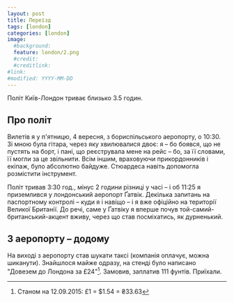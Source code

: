 ```yaml
---
layout: post
title: Переїзд
tags: [london]
categories: [london]
image:
  #background:
  feature: london/2.png
  #credit:
  #creditlink:
#link:
#modified: YYYY-MM-DD
---
```


Політ Київ-Лондон триває близько 3.5 годин.

Про політ
---
Вилетів я у п'ятницю, 4 вересня, з бориспільського аеропорту, о 10:30. Зі мною була гітара,
через яку хвилювалися двоє: я – бо боявся, що не пустять на борт, і пані, що реєструвала
мене на рейс – бо, за її словами, її могли за це звільнити. Всім іншим, враховуючи
прикордонників і екіпаж, було абсолютно байдуже. Стюардеса навіть допомогла розмістити
інструмент.

Політ тривав 3:30 год., мінус 2 години різниці у часі – і об 11:25 я приземлився
у лондонський аеропорт Ґатвік. Декілька запитань на паспортному контролі – куди я і
навіщо – і я вже офіційно на території Великої Британії. До речі, саме у Ґатвіку
я вперше почув той-самий-британський-акцент вживу, через що став посміхатись, як
дурненький.

З аеропорту – додому
---
На виході з аеропорту став шукати таксі (компанія оплачує, можна шиканути). Знайшлося
майже одразу, на стенді було написано "Довезем до Лондона за £24"[^1].
Замовив, заплатив 111 фунтів. Приїхали.



[^1]: Станом на 12.09.2015: £1 = $1.54 = ₴33.63